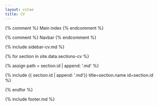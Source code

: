 ```yaml
---
layout: vitae
title: CV
---
```


{% comment %} Main index {% endcomment %}

{% comment %} Navbar {% endcomment %}

{% include sidebar-cv.md %}

<main>

{% for section in site.data.sections-cv %}

{% assign path = section.id | append: '.md' %}

{% include {{ section.id | append: '.md'}} title=section.name id=section.id %}

{% endfor %}

</main>

{% include footer.md %}